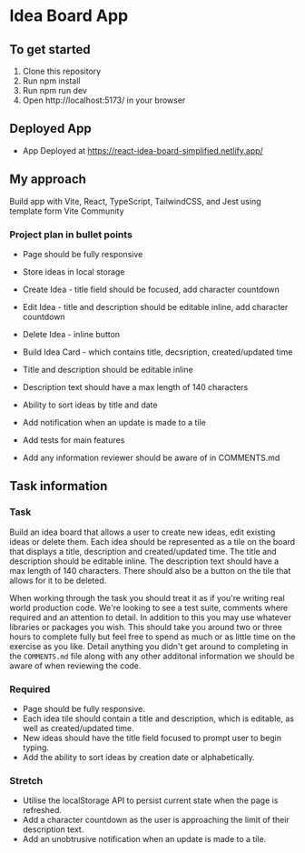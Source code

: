 # Idea Board App

## To get started

1. Clone this repository
2. Run npm install
3. Run npm run dev
4. Open http://localhost:5173/ in your browser


## Deployed App
* App Deployed at https://react-idea-board-simplified.netlify.app/

## My approach

Build app with Vite, React, TypeScript, TailwindCSS, and Jest using template form Vite Community

### Project plan in bullet points

* Page should be fully responsive
* Store ideas in local storage

* Create Idea - title field should be focused, add character countdown
* Edit Idea - title and description should be editable inline, add character countdown
* Delete Idea - inline button

* Build Idea Card - which contains title, decsription, created/updated time
* Title and description should be editable inline
* Description text should have a max length of 140 characters

* Ability to sort ideas by title and date
* Add notification when an update is made to a tile

* Add tests for main features

* Add any information reviewer should be aware of in COMMENTS.md

## Task information

### Task
Build an idea board that allows a user to create new ideas, edit existing ideas or delete them. Each idea should be represented as a tile on the board that displays a title, description and created/updated time. The title and description should be editable inline. The description text should have a max length of 140 characters. There should also be a button on the tile that allows for it to be deleted.

When working through the task you should treat it as if you're writing real world production code. We're looking to see a test suite, comments where required and an attention to detail. In addition to this you may use whatever libraries or packages you wish. This should take you around two or three hours to complete fully but feel free to spend as much or as little time on the exercise as you like. Detail anything you didn't get around to completing in the `COMMENTS.md` file along with any other additonal information we should be aware of when reviewing the code.

### Required
* Page should be fully responsive.
* Each idea tile should contain a title and description, which is editable, as well as created/updated time.
* New ideas should have the title field focused to prompt user to begin typing.
* Add the ability to sort ideas by creation date or alphabetically.

### Stretch
* Utilise the localStorage API to persist current state when the page is refreshed.
* Add a character countdown as the user is approaching the limit of their description text.
* Add an unobtrusive notification when an update is made to a tile.



